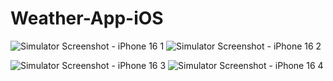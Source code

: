 # Weather-App-iOS


![Simulator Screenshot - iPhone 16 1](https://github.com/user-attachments/assets/c2e5012b-872b-4782-a07f-6cc0505e2a97)
![Simulator Screenshot - iPhone 16 2](https://github.com/user-attachments/assets/745fc88d-3349-4f8a-9acb-50be058128b4)

![Simulator Screenshot - iPhone 16 3](https://github.com/user-attachments/assets/ac6bd680-d3b4-439b-acb6-c9fae69f666a)
![Simulator Screenshot - iPhone 16 4](https://github.com/user-attachments/assets/2429752d-1fca-4f6a-b624-d63670928905)

